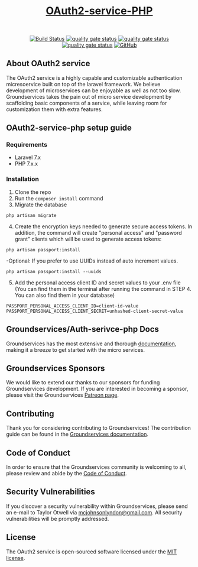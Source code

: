 <h1 align="center" style="font-weight: bold;"><a href="#" target="_blank">OAuth2-service-PHP</a></h1>
<br>
<p align="center">
<a href="https://github.com/groundservices/OAuth2-service-PHP"><img src="https://travis-ci.com/groundservices/OAuth2-service-PHP.svg" alt="Build Status"></a>
<a href="https://github.com/groundservices/OAuth2-service-PHP"><img src="https://sonarcloud.io/api/project_badges/measure?project=groundservices_OAuth2-service-PHP&metric=alert_status" alt="quality gate status"></a>
<a href="https://github.com/groundservices/OAuth2-service-PHP"><img src="https://sonarcloud.io/api/project_badges/measure?project=groundservices_OAuth2-service-PHP&metric=security_rating" alt="quality gate status"></a>
<a href="https://github.com/groundservices/OAuth2-service-PHP"><img src="https://sonarcloud.io/api/project_badges/measure?project=groundservices_OAuth2-service-PHP&metric=vulnerabilities" alt="quality gate status"></a>
<a href="https://github.com/groundservices/OAuth2-service-PHP"><img alt="GitHub" src="https://img.shields.io/github/license/groundservices/OAuth2-service-PHP"></a>
</p>

## About OAuth2 service

The OAuth2 service is a highly capable and customizable authentication micresoervice built on top of the laravel framework. We believe development of microservices can be enjoyable as well as not too slow. Groundservices takes the pain out of micro service development by scaffolding basic components of a service, while leaving room for customization them with extra features.

## OAuth2-service-php setup guide
### Requirements
- Laravel 7.x
- PHP 7.x.x

### Installation
1. Clone the repo
2. Run the `composer install` command
3. Migrate the database
```
php artisan migrate
```
4. Create the encryption keys needed to generate secure access tokens. In addition, the command will create "personal access" and "password grant" clients which will be used to generate access tokens:
```
php artisan passport:install
```
-Optional: If you prefer to use UUIDs instead of auto increment values.
```
php artisan passport:install --uuids
```
5. Add the personal access client ID and secret values to your .env file (You can find them in the terminal after running the command in STEP 4. You can also find them in your database)
```
PASSPORT_PERSONAL_ACCESS_CLIENT_ID=client-id-value
PASSPORT_PERSONAL_ACCESS_CLIENT_SECRET=unhashed-client-secret-value
```

## Groundservices/Auth-serivce-php Docs

Groundservices has the most extensive and thorough [documentation](#), making it a breeze to get started with the micro services.

## Groundservices Sponsors

We would like to extend our thanks to our sponsors for funding Groundservices development. If you are interested in becoming a sponsor, please visit the Groundservices [Patreon page](https://www.patreon.com/lyndonmcjohnson).

## Contributing

Thank you for considering contributing to Groundservices! The contribution guide can be found in the [Groundservices documentation](#).

## Code of Conduct

In order to ensure that the Groundservices community is welcoming to all, please review and abide by the [Code of Conduct](#).

## Security Vulnerabilities

If you discover a security vulnerability within Groundservices, please send an e-mail to Taylor Otwell via [mcjohnsonlyndon@gmail.com](mailto:mcjohnsonlyndon@gmail.com). All security vulnerabilities will be promptly addressed.

## License

The OAuth2 service is open-sourced software licensed under the [MIT license](https://opensource.org/licenses/MIT).
